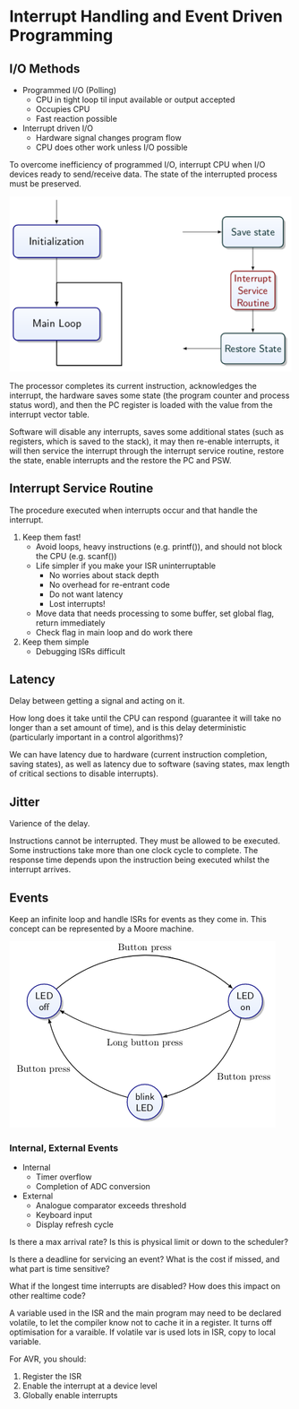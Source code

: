 # Interrupt Handling and Event Driven Programming

## I/O Methods

* Programmed I/O (Polling)
  * CPU in tight loop til input available or output accepted
  * Occupies CPU
  * Fast reaction possible
* Interrupt driven I/O
  * Hardware signal changes program flow
  * CPU does other work unless I/O possible

To overcome inefficiency of programmed I/O, interrupt CPU when I/O devices ready to send/receive data.
The state of the interrupted process must be preserved.

![](Interrupt1.png)

The processor completes its current instruction, acknowledges the interrupt, the hardware saves some state (the program counter and process status word), and then the PC register is loaded with the value from the interrupt vector table.

Software will disable any interrupts, saves some additional states (such as registers, which is saved to the stack), it may then re-enable interrupts, it will then service the interrupt through the interrupt service routine, restore the state, enable interrupts and the restore the PC and PSW.

## Interrupt Service Routine

The procedure executed when interrupts occur and that handle the interrupt.

1. Keep them fast!
   * Avoid loops, heavy instructions (e.g. printf()), and should not block the CPU (e.g. scanf())
   * Life simpler if you make your ISR uninterruptable
     * No worries about stack depth
     * No overhead for re-entrant code
     * Do not want latency
     * Lost interrupts!
   * Move data that needs processing to some buffer, set global flag, return immediately
   * Check flag in main loop and do work there
2. Keep them simple
   * Debugging ISRs difficult

## Latency

Delay between getting a signal and acting on it.

How long does it take until the CPU can respond (guarantee it will take no longer than a set amount of time), and is this delay deterministic (particularly important in a control algorithms)? 

We can have latency due to hardware (current instruction completion, saving states), as well as latency due to software (saving states, max length of critical sections to disable interrupts).

## Jitter

Varience of the delay.

Instructions cannot be interrupted. They must be allowed to be executed. Some instructions take more than one clock cycle to complete. The response time depends upon the instruction being executed whilst the interrupt arrives.

## Events

Keep an infinite loop and handle ISRs for events as they come in. This concept can be represented by a Moore machine.

![](Interrupt2.png)

### Internal, External Events

* Internal
  * Timer overflow
  * Completion of ADC conversion
* External
  * Analogue comparator exceeds threshold
  * Keyboard input
  * Display refresh cycle

Is there a max arrival rate? Is this is physical limit or down to the scheduler?

Is there a deadline for servicing an event? What is the cost if missed, and what part is time sensitive?

What if the longest time interrupts are disabled? How does this impact on other realtime code?

A variable used in the ISR and the main program may need to be declared volatile, to let the compiler know not to cache it in a register. It turns off optimisation for a varaible. If volatile var is used lots in ISR, copy to local variable.

For AVR, you should:

1. Register the ISR
2. Enable the interrupt at a device level
3. Globally enable interrupts

